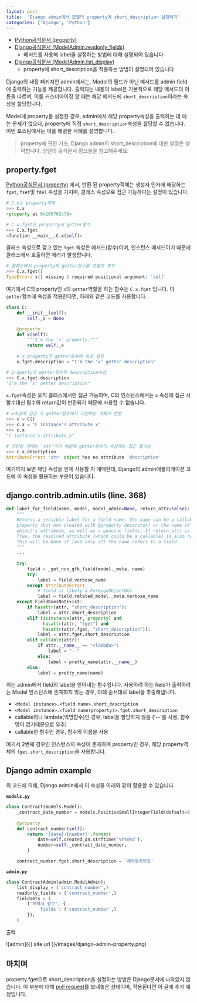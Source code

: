 ```yaml
---
layout: post
title:  'Django admin에서 모델의 property에 short_description 설정하기'
categories: ['Django', 'Python']
---
```


- [Python공식문서 (property)](https://docs.python.org/ko/3.7/library/functions.html#property)
- [Django공식문서 (ModelAdmin.readonly_fields)](https://docs.djangoproject.com/en/dev/ref/contrib/admin/#django.contrib.admin.ModelAdmin.readonly_fields)
  - 메서드를 사용해 label을 설정하는 방법에 대해 설명되어 있습니다
- [Django공식문서 (ModelAdmin.list_display)](https://docs.djangoproject.com/en/dev/ref/contrib/admin/#django.contrib.admin.ModelAdmin.list_display)
  - property에 short_description을 적용하는 방법이 설명되어 있습니다

Django의 내장 패키지인 admin에서는, Model의 필드가 아닌 메서드를 admin field에 출력하는 기능을 제공합니다. 출력되는 내용의 label은 기본적으로 해당 메서드의 이름을 따르며, 이를 커스터마이징 할 때는 해당 메서드에 `short_description`이라는 속성을 할당합니다.

Model에 property를 설정한 경우, admin에서 해당 property속성을 출력하는 데 에는 문제가 없으나, property에 직접 `short_description`속성을 할당할 수 없습니다. 이번 포스팅에서는 이를 해결한 사례를 설명합니다.

> property에 관한 기초, Django admin의 short_description에 대한 설명은 생략합니다. 상단의 공식문서 링크들을 참고해주세요.

## property.fget

[Python공식문서 (property)](https://docs.python.org/ko/3.7/library/functions.html#property) 에서, 반환 된 property객체는 생성자 인자에 해당하는 `fget`, `fset`및 `fdel` 속성을 가지며, 클래스 속성으로 접근 가능하다는 설명이 있습니다.

```python
# C.x는 property객체
>>> C.x
<property at 0x106702c78>
```

```python
# C.x.fget은 property의 getter함수
>>> C.x.fget
<function __main__.C.x(self)>
```

클래스 속성으로 갖고 있는 `fget` 속성은 메서드(함수)이며, 인스턴스 메서드이기 때문에 클래스에서 호출하면 에러가 발생합니다.

```python
# 클래스에서 property의 getter함수를 호출한 경우
>>> C.x.fget()
TypeError: x() missing 1 required positional argument: 'self'
```

여기에서 C의 property인 `x`의 `getter`역할을 하는 함수는 `C.x.fget` 입니다. 이 `getter`함수에 속성을 적용한다면, 아래와 같은 코드를 사용합니다.

```python
class C:
    def __init__(self):
        self._x = None

    @property
    def x(self):
        """I'm the 'x' property."""
        return self._x
    
    # x property의 getter함수에 속성 설정
    x.fget.description = "I'm the 'x' getter description"
```

```python
# property의 getter함수의 description속성
>>> C.x.fget.description
"I'm the 'x' getter description"
```

`x.fget`속성은 오직 클래스에서만 접근 가능하며, C의 인스턴스에서는 `x` 속성에 접근 시 함수대신 함수의 return값이 반환되기 때문에 사용할 수 없습니다.

```python
# x속성에 접근 시 getter함수에서 리턴하는 객체가 반환
>>> c = C()
>>> c.x = "C instance's attribute x"
>>> c.x
"C instance's attribute x"

# 리턴된 객체는 'str'이기 때문에 getter함수의 속성에는 접근 불가능
>>> c.x.description
AttributeError: 'str' object has no attribute 'description'
```

여기까지 보면 해당 속성을 언제 사용할 지 애매한데, Django의 admin애플리케이션 코드에 이 속성을 활용하는 부분이 있습니다.



## django.contrib.admin.utils (line. 368)

```python
def label_for_field(name, model, model_admin=None, return_attr=False):
    """
    Returns a sensible label for a field name. The name can be a callable,
    property (but not created with @property decorator) or the name of an
    object's attribute, as well as a genuine fields. If return_attr is
    True, the resolved attribute (which could be a callable) is also returned.
    This will be None if (and only if) the name refers to a field.
    """
    ...
    
    try:
        field = _get_non_gfk_field(model._meta, name)
        try:
            label = field.verbose_name
        except AttributeError:
            # field is likely a ForeignObjectRel
            label = field.related_model._meta.verbose_name
    except FieldDoesNotExist:
        if hasattr(attr, "short_description"):
            label = attr.short_description
        elif (isinstance(attr, property) and
              hasattr(attr, "fget") and
              hasattr(attr.fget, "short_description")):
            label = attr.fget.short_description
        elif callable(attr):
            if attr.__name__ == "<lambda>":
                label = "--"
            else:
                label = pretty_name(attr.__name__)
        else:
            label = pretty_name(name)
```

위는 admin에서 field의 label을 얻어내는 함수입니다. 사용하려 하는 field가 출력하려는 Model 인스턴스에 존재하지 않는 경우, 아래 순서대로 label을 추출해냅니다.

- `<Model instance>.<field name>.short_description`
- `<Model instance>.<field name(property)>.fget.short_description`
- callable하나 lambda(익명함수)인 경우, label을 할당하지 않음 ('--'를 사용, 함수명이 없기때문으로 유추)
- callable한 함수인 경우, 함수의 이름을 사용

여기서 2번째 경우인 인스턴스의 속성이 존재하며 property인 경우, 해당 property객체의 `fget.short_description`을 사용합니다.



## Django admin example

위 코드에 의해, Django admin에서 이 속성을 아래와 같이 활용할 수 있습니다.

**`models.py`**

```python
class Contract(models.Model):
    _contract_date_number = models.PositiveSmallIntegerField(default=0)
    
    @property
    def contract_number(self):
        return '{date}-{number}'.format(
            date=self.created_on.strftime('%Y%m%d'),
            number=self._contract_date_number,
        )

    contract_number.fget.short_description = '계약등록번호'
```



**`admin.py`**

```python
class ContractAdmin(admin.ModelAdmin):
    list_display = ('contract_number',)
    readonly_fields = ('contract_number',)
	fieldsets = (
        ('계약서 정보', {
            'fields': ('contract_number',)
        }),
    )
```

출력

![admin]({{ site.url }}/images/django-admin-property.png)



## 마치며

property.fget으로 short_description을 설정하는 방법은 Django문서에 나와있지 않습니다. 이 부분에 대해 [pull request](<https://github.com/django/django/pull/11191>)를 보내놓은 상태이며, 적용된다면 이 글에 추가 예정입니다.

